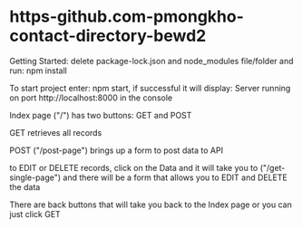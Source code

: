 # https-github.com-pmongkho-contact-directory-bewd2

Getting Started:
delete package-lock.json and node_modules file/folder
and run: npm install

To start project enter: npm start,
if successful it will display: 
Server running on port http://localhost:8000
in the console

Index page ("/") has two buttons: GET and POST

GET retrieves all records

POST ("/post-page") brings up a form to post data to API

to EDIT or DELETE records, click on the Data and it will take you
to ("/get-single-page") and there will be a form that allows you to 
EDIT and DELETE the data

There are back buttons that will take you back to the Index page
or you can just click GET
